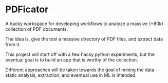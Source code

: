 # PDFicator

A hacky workspace for developing workflows to analyze a massive (+80k) collection of PDF documents.

The idea is, give the tool a massive directory of PDF files, and extract data from it.

This project will start off with a few hacky python experiments, but the eventual goal is to build an app that is worthy of the collection.  

Different approaches will be taken towards the goal of mining the data - static analysis, extraction, and eventual use in ML is intended.



